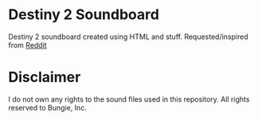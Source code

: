 # Destiny 2 Soundboard
Destiny 2 soundboard created using HTML and stuff. Requested/inspired from [Reddit](https://www.reddit.com/r/DestinyTheGame/comments/b4zu3j/i_made_a_drifter_soundboard/ejapjg1/)

# Disclaimer
I do not own any rights to the sound files used in this repository. All rights reserved to Bungie, Inc.
